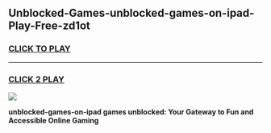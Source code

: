 
## Unblocked-Games-unblocked-games-on-ipad-Play-Free-zd1ot
<h3>
<a href="https://premium76.site?title=unblocked-games-on-ipad&ref=09A">CLICK TO PLAY</a></h3>
<hr>

<h3>
<a href="https://premium76.site?title=unblocked-games-on-ipad&ref=09A">CLICK 2 PLAY</a>
  
</h3>

<a href="https://premium76.site?title=unblocked-games-on-ipad&ref=09A"><img src="https://clearcache.store/games.png"></a>


**unblocked-games-on-ipad games unblocked: Your Gateway to Fun and Accessible Online Gaming**
